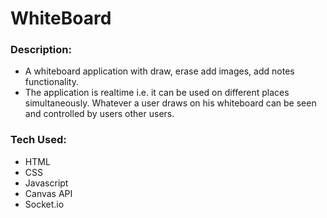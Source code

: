 # WhiteBoard
### Description: 
- A whiteboard application with draw, erase add images, add notes functionality.
- The application is realtime i.e. it can be used on different places simultaneously. Whatever a user draws on his whiteboard can be seen and controlled by users other users.

### Tech Used:
- HTML
- CSS
- Javascript
- Canvas API
- Socket.io

